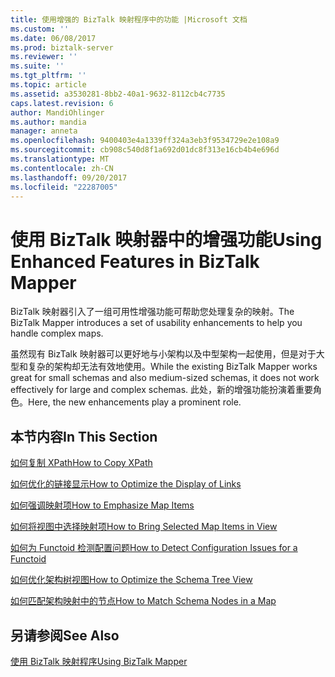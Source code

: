 ```yaml
---
title: 使用增强的 BizTalk 映射程序中的功能 |Microsoft 文档
ms.custom: ''
ms.date: 06/08/2017
ms.prod: biztalk-server
ms.reviewer: ''
ms.suite: ''
ms.tgt_pltfrm: ''
ms.topic: article
ms.assetid: a3530281-8bb2-40a1-9632-8112cb4c7735
caps.latest.revision: 6
author: MandiOhlinger
ms.author: mandia
manager: anneta
ms.openlocfilehash: 9400403e4a1339ff324a3eb3f9534729e2e108a9
ms.sourcegitcommit: cb908c540d8f1a692d01dc8f313e16cb4b4e696d
ms.translationtype: MT
ms.contentlocale: zh-CN
ms.lasthandoff: 09/20/2017
ms.locfileid: "22287005"
---
```

# <a name="using-enhanced-features-in-biztalk-mapper"></a><span data-ttu-id="0f342-102">使用 BizTalk 映射器中的增强功能</span><span class="sxs-lookup"><span data-stu-id="0f342-102">Using Enhanced Features in BizTalk Mapper</span></span>
<span data-ttu-id="0f342-103">BizTalk 映射器引入了一组可用性增强功能可帮助您处理复杂的映射。</span><span class="sxs-lookup"><span data-stu-id="0f342-103">The BizTalk Mapper introduces a set of usability enhancements to help you handle complex maps.</span></span>  
  
 <span data-ttu-id="0f342-104">虽然现有 BizTalk 映射器可以更好地与小架构以及中型架构一起使用，但是对于大型和复杂的架构却无法有效地使用。</span><span class="sxs-lookup"><span data-stu-id="0f342-104">While the existing BizTalk Mapper works great for small schemas and also medium-sized schemas, it does not work effectively for large and complex schemas.</span></span> <span data-ttu-id="0f342-105">此处，新的增强功能扮演着重要角色。</span><span class="sxs-lookup"><span data-stu-id="0f342-105">Here, the new enhancements play a prominent role.</span></span>  
  
## <a name="in-this-section"></a><span data-ttu-id="0f342-106">本节内容</span><span class="sxs-lookup"><span data-stu-id="0f342-106">In This Section</span></span>  
 [<span data-ttu-id="0f342-107">如何复制 XPath</span><span class="sxs-lookup"><span data-stu-id="0f342-107">How to Copy XPath</span></span>](../core/how-to-copy-xpath.md)  
  
 [<span data-ttu-id="0f342-108">如何优化的链接显示</span><span class="sxs-lookup"><span data-stu-id="0f342-108">How to Optimize the Display of Links</span></span>](../core/how-to-optimize-the-display-of-links.md)  
  
 [<span data-ttu-id="0f342-109">如何强调映射项</span><span class="sxs-lookup"><span data-stu-id="0f342-109">How to Emphasize Map Items</span></span>](../core/how-to-emphasize-map-items.md)  
  
 [<span data-ttu-id="0f342-110">如何将视图中选择映射项</span><span class="sxs-lookup"><span data-stu-id="0f342-110">How to Bring Selected Map Items in View</span></span>](../core/how-to-bring-selected-map-items-in-view.md)  
  
 [<span data-ttu-id="0f342-111">如何为 Functoid 检测配置问题</span><span class="sxs-lookup"><span data-stu-id="0f342-111">How to Detect Configuration Issues for a Functoid</span></span>](../core/how-to-detect-configuration-issues-for-a-functoid.md)  
  
 [<span data-ttu-id="0f342-112">如何优化架构树视图</span><span class="sxs-lookup"><span data-stu-id="0f342-112">How to Optimize the Schema Tree View</span></span>](../core/how-to-optimize-the-schema-tree-view.md)  
  
 [<span data-ttu-id="0f342-113">如何匹配架构映射中的节点</span><span class="sxs-lookup"><span data-stu-id="0f342-113">How to Match Schema Nodes in a Map</span></span>](../core/how-to-match-schema-nodes-in-a-map.md)  
  
## <a name="see-also"></a><span data-ttu-id="0f342-114">另请参阅</span><span class="sxs-lookup"><span data-stu-id="0f342-114">See Also</span></span>  
 [<span data-ttu-id="0f342-115">使用 BizTalk 映射程序</span><span class="sxs-lookup"><span data-stu-id="0f342-115">Using BizTalk Mapper</span></span>](../core/using-biztalk-mapper.md)